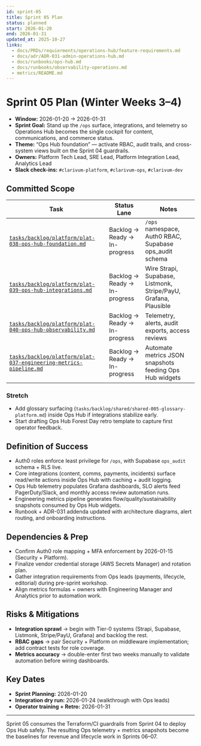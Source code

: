 ```yaml
---
id: sprint-05
title: Sprint 05 Plan
status: planned
start: 2026-01-20
end: 2026-01-31
updated_at: 2025-10-27
links:
  - docs/PRDs/requierments/operations-hub/feature-requirements.md
  - docs/adr/ADR-031-admin-operations-hub.md
  - docs/runbooks/ops-hub.md
  - docs/runbooks/observability-operations.md
  - metrics/README.md
---
```


# Sprint 05 Plan (Winter Weeks 3–4)

- **Window:** 2026-01-20 → 2026-01-31  
- **Sprint Goal:** Stand up the `/ops` surface, integrations, and telemetry so Operations Hub becomes the single cockpit for content, communications, and commerce status.  
- **Theme:** “Ops Hub foundation” — activate RBAC, audit trails, and cross-system views built on the Sprint 04 guardrails.  
- **Owners:** Platform Tech Lead, SRE Lead, Platform Integration Lead, Analytics Lead  
- **Slack check-ins:** `#clarivum-platform`, `#clarivum-ops`, `#clarivum-dev`

## Committed Scope

| Task | Status Lane | Notes |
|------|-------------|-------|
| [`tasks/backlog/platform/plat-038-ops-hub-foundation.md`](../../backlog/platform/plat-038-ops-hub-foundation.md) | Backlog → Ready → In-progress | `/ops` namespace, Auth0 RBAC, Supabase ops_audit schema |
| [`tasks/backlog/platform/plat-039-ops-hub-integrations.md`](../../backlog/platform/plat-039-ops-hub-integrations.md) | Backlog → Ready → In-progress | Wire Strapi, Supabase, Listmonk, Stripe/PayU, Grafana, Plausible |
| [`tasks/backlog/platform/plat-040-ops-hub-observability.md`](../../backlog/platform/plat-040-ops-hub-observability.md) | Backlog → Ready → In-progress | Telemetry, alerts, audit exports, access reviews |
| [`tasks/backlog/platform/plat-037-engineering-metrics-pipeline.md`](../../backlog/platform/plat-037-engineering-metrics-pipeline.md) | Backlog → Ready → In-progress | Automate metrics JSON snapshots feeding Ops Hub widgets |

### Stretch

- Add glossary surfacing (`tasks/backlog/shared/shared-005-glossary-platform.md`) inside Ops Hub if integrations stabilize early.
- Start drafting Ops Hub Forest Day retro template to capture first operator feedback.

## Definition of Success

- Auth0 roles enforce least privilege for `/ops`, with Supabase `ops_audit` schema + RLS live.
- Core integrations (content, comms, payments, incidents) surface read/write actions inside Ops Hub with caching + audit logging.
- Ops Hub telemetry populates Grafana dashboards, SLO alerts feed PagerDuty/Slack, and monthly access review automation runs.
- Engineering metrics pipeline generates flow/quality/sustainability snapshots consumed by Ops Hub widgets.
- Runbook + ADR-031 addenda updated with architecture diagrams, alert routing, and onboarding instructions.

## Dependencies & Prep

- Confirm Auth0 role mapping + MFA enforcement by 2026-01-15 (Security + Platform).
- Finalize vendor credential storage (AWS Secrets Manager) and rotation plan.
- Gather integration requirements from Ops leads (payments, lifecycle, editorial) during pre-sprint workshop.
- Align metrics formulas + owners with Engineering Manager and Analytics prior to automation work.

## Risks & Mitigations

- **Integration sprawl** → begin with Tier-0 systems (Strapi, Supabase, Listmonk, Stripe/PayU, Grafana) and backlog the rest.
- **RBAC gaps** → pair Security + Platform on middleware implementation; add contract tests for role coverage.
- **Metrics accuracy** → double-enter first two weeks manually to validate automation before wiring dashboards.

## Key Dates

- **Sprint Planning:** 2026-01-20  
- **Integration dry run:** 2026-01-24 (walkthrough with Ops leads)  
- **Operator training + Retro:** 2026-01-31

---

Sprint 05 consumes the Terraform/CI guardrails from Sprint 04 to deploy Ops Hub safely. The resulting Ops telemetry + metrics snapshots become the baselines for revenue and lifecycle work in Sprints 06–07.

